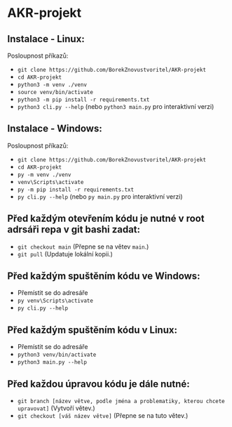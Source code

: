 # AKR-projekt

Instalace - Linux:
------------------
Posloupnost příkazů:
- `git clone https://github.com/BorekZnovustvoritel/AKR-projekt`
- `cd AKR-projekt`
- `python3 -m venv ./venv`
- `source venv/bin/activate`
- `python3 -m pip install -r requirements.txt`
- `python3 cli.py --help` (nebo `python3 main.py` pro interaktivní verzi)

Instalace - Windows:
--------------------
Posloupnost příkazů:
- `git clone https://github.com/BorekZnovustvoritel/AKR-projekt`
- `cd AKR-projekt`
- `py -m venv ./venv`
- `venv\Scripts\activate`
- `py -m pip install -r requirements.txt`
- `py cli.py --help` (nebo `py main.py` pro interaktivní verzi)


Před každým otevřením kódu je nutné v root adrsáři repa v git bashi zadat:
--------------------------------------------------------------------------
- `git checkout main` (Přepne se na větev `main`.)
- `git pull` (Updatuje lokální kopii.)

Před každým spuštěním kódu ve Windows:
--------------------------------------
- Přemístit se do adresáře
- `py venv\Scripts\activate`
- `py cli.py --help`

Před každým spuštěním kódu v Linux:
--------------------------------------
- Přemístit se do adresáře
- `python3 venv/bin/activate`
- `python3 main.py --help`

Před každou úpravou kódu je dále nutné:
---------------------------------------
- `git branch [název větve, podle jména a problematiky, kterou chcete upravovat]` (Vytvoří větev.)
- `git checkout [váš název větve]` (Přepne se na tuto větev.)
